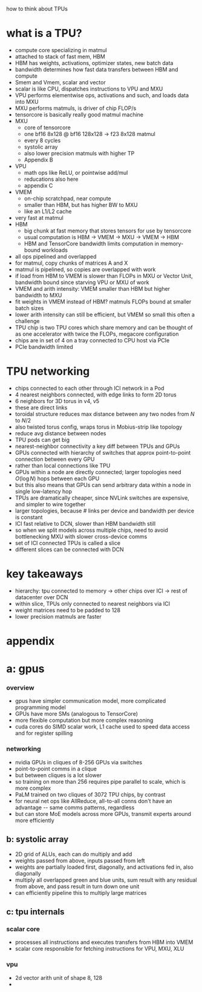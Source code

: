 how to think about TPUs
# what is a TPU?
- compute core specializing in matmul
- attached to stack of fast mem, HBM
- HBM has weights, activations, optimizer states, new batch data
- bandwidth determines how fast data transfers between HBM and compute
- Smem and Vmem, scalar and vector
- scalar is like CPU, dispatches instructions to VPU and MXU
- VPU performs elementwise ops, activations and such, and loads data into MXU
- MXU performs matmuls, is driver of chip FLOP/s
- tensorcore is basically really good matmul machine
- MXU
	- core of tensorcore
	- one bf16 8x128 @ bf16 128x128 -> f23 8x128 matmul
	- every 8 cycles
	- systolic array
	- also lower precision matmuls with higher TP
	- Appendix B
- VPU
	- math ops like ReLU, or pointwise add/mul
	- reducations also here
	- appendix C
- VMEM
	- on-chip scratchpad, near compute
	- smaller than HBM, but has higher BW to MXU
	- like an L1/L2 cache
- very fast at matmul
- HBM
	- big chunk at fast memory that stores tensors for use by tensorcore
	- usual computation is HBM -> VMEM -> MXU -> VMEM -> HBM
	- HBM and TensorCore bandwidth limits computation in memory-bound workloads
- all ops pipelined and overlapped
- for matmul, copy chunks of matrices A and X
- matmul is pipelined, so copies are overlapped with work
- if load from HBM to VMEM is slower than FLOPs in MXU or Vector Unit, bandwidth bound since starving VPU or MXU of work
- VMEM and arith intensity: VMEM smaller than HBM but higher bandwidth to MXU
- fit weights in VMEM instead of HBM? matmuls FLOPs bound at smaller batch sizes
- lower arith intensity can still be efficient, but VMEM so small this often a challenge
- TPU chip is two TPU cores which share memory and can be thought of as one accelerator with twice the FLOPs, megacore configuration
- chips are in set of 4 on a tray connected to CPU host via PCIe
- PCIe bandwidth limited
# TPU networking
- chips connected to each other through ICI network in a Pod
- 4 nearest neighbors connected, with edge links to form 2D torus
- 6 neighbors for 3D torus in v4, v5
- these are direct links
- toroidal structure reduces max distance between any two nodes from $N$ to $N/2$
- also twisted torus config, wraps torus in Mobius-strip like topology
- reduce avg distance between nodes
- TPU pods can get big
- nearest-neighbor connectivity a key diff between TPUs and GPUs
- GPUs connected with hierarchy of switches that approx point-to-point connection between every GPU
- rather than local connections like TPU
- GPUs within a node are directly connected; larger topologies need $O(\log N)$ hops between each GPU
- but this also means that GPUs can send arbitrary data within a node in single low-latency hop
- TPUs are dramatically cheaper, since NVLink switches are expensive, and simpler to wire together
- larger topologies, because # links per device and bandwidth per device is constant
- ICI fast relative to DCN, slower than HBM bandwidth still
- so when we split models across multiple chips, need to avoid bottlenecking MXU with slower cross-device comms
- set of ICI connected TPUs is called a slice
- different slices can be connected with DCN
# key takeaways
- hierarchy: tpu connected to memory -> other chips over ICI -> rest of datacenter over DCN
- within slice, TPUs only connected to nearest neighbors via ICI
- weight matrices need to be padded to 128
- lower precision matmuls are faster
# appendix
# a: gpus
### overview
- gpus have simpler communication model, more complicated programming model
- GPUs have more SMs (analogous to TensorCore)
- more flexible computation but more complex reasoning
- cuda cores do SIMD scalar work, L1 cache used to speed data access and for register spilling
### networking
- nvidia GPUs in cliques of 8-256 GPUs via switches
- point-to-point comms in a clique
- but between cliques is a lot slower
- so training on more than 256 requires pipe parallel to scale, which is more complex
- PaLM trained on two cliques of 3072 TPU chips, by contrast
- for neural net ops like AllReduce, all-to-all conns don't have an advantage -- same comms patterns, regardless
- but can store MoE models across more GPUs, transmit experts around more efficiently
## b: systolic array
- 2D grid of ALUs, each can do multiply and add
- weights passed from above, inputs passed from left
- weights are partially loaded first, diagonally, and activations fed in, also diagonally
- multiply all overlapped green and blue units, sum result with any residual from above, and pass result in turn down one unit
- can efficiently pipeline this to multiply large matrices
## c: tpu internals
### scalar core
- processes all instructions and executes transfers from HBM into VMEM
- scalar core responsible for fetching instructions for VPU, MXU, XLU
### vpu
- 2d vector arith unit of shape 8, 128
- 